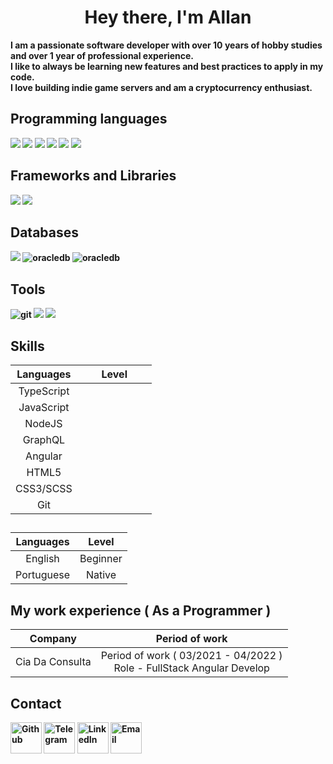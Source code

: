 <h1 align="center" >Hey there, I'm Allan</h1>

<b>I am a passionate software developer with over 10 years of hobby studies and over 1 year of professional experience.<br>
I like to always be learning new features and best practices to apply in my code.<br>
I love building indie game servers and am a cryptocurrency enthusiast.

## Programming languages
<p>
<img src="https://img.shields.io/badge/HTML5-E34F26?style=for-the-badge&logo=html5&logoColor=white" />
<img src="https://img.shields.io/badge/CSS3-1572B6?style=for-the-badge&logo=css3&logoColor=white" />
<img src="https://img.shields.io/badge/JavaScript-323330?style=for-the-badge&logo=javascript&logoColor=F7DF1E" />
<img src="https://img.shields.io/badge/TypeScript-007ACC?style=for-the-badge&logo=typescript&logoColor=white" />
<img src="https://img.shields.io/badge/Node.js-339933?style=for-the-badge&logo=nodedotjs&logoColor=white" />
<img src="https://img.shields.io/badge/-GraphQL-E10098?style=for-the-badge&logo=graphql&logoColor=white" />
</p>

## Frameworks and Libraries
<p>
<img src="https://img.shields.io/badge/Angular-DD0031?style=for-the-badge&logo=angular&logoColor=white" />
<img src="https://img.shields.io/badge/-ApolloGraphQL-311C87?style=for-the-badge&logo=apollo-graphql" />
</p>

## Databases
<p>
<img src="https://img.shields.io/badge/MySQL-00000F?style=for-the-badge&logo=mysql&logoColor=white" />
<img alt="oracledb" src="https://img.shields.io/badge/MariaDB-003545?style=for-the-badge&logo=mariadb&logoColor=white" />
<img alt="oracledb" src="https://img.shields.io/badge/-Oracle%20DB-F80000?style=for-the-badge&logo=Oracle&logoColor=white" />
</p>

## Tools
<p>
<img alt="git" src="https://img.shields.io/badge/git-%23F05033.svg?style=for-the-badge&logo=git&logoColor=white" />
<img src="https://img.shields.io/badge/github-%23121011.svg?style=for-the-badge&logo=github&logoColor=white" />
<img src="https://img.shields.io/badge/Visual_Studio_Code-0078D4?style=for-the-badge&logo=visual%20studio%20code&logoColor=white" />
</p>

## Skills
| Languages  | Level |
| :------: | :------: |
| TypeScript | <img src="https://upload.wikimedia.org/wikipedia/commons/thumb/c/c0/Location_dot_black.svg/1024px-Location_dot_black.svg.png" width="11" height="11" /> <img src="https://upload.wikimedia.org/wikipedia/commons/thumb/c/c0/Location_dot_black.svg/1024px-Location_dot_black.svg.png" width="11" height="11" /> <img src="https://upload.wikimedia.org/wikipedia/commons/thumb/c/c0/Location_dot_black.svg/1024px-Location_dot_black.svg.png" width="11" height="11" /> <img src="https://upload.wikimedia.org/wikipedia/commons/thumb/c/c0/Location_dot_black.svg/1024px-Location_dot_black.svg.png" width="11" height="11" /> <img src="https://upload.wikimedia.org/wikipedia/commons/thumb/f/fd/Location_dot_grey.svg/1024px-Location_dot_grey.svg.png" width="11" height="11" /> <img src="https://upload.wikimedia.org/wikipedia/commons/thumb/f/fd/Location_dot_grey.svg/1024px-Location_dot_grey.svg.png" width="11" height="11" /> <img src="https://upload.wikimedia.org/wikipedia/commons/thumb/f/fd/Location_dot_grey.svg/1024px-Location_dot_grey.svg.png" width="11" height="11" /> |
| JavaScript | <img src="https://upload.wikimedia.org/wikipedia/commons/thumb/c/c0/Location_dot_black.svg/1024px-Location_dot_black.svg.png" width="11" height="11" /> <img src="https://upload.wikimedia.org/wikipedia/commons/thumb/c/c0/Location_dot_black.svg/1024px-Location_dot_black.svg.png" width="11" height="11" /> <img src="https://upload.wikimedia.org/wikipedia/commons/thumb/c/c0/Location_dot_black.svg/1024px-Location_dot_black.svg.png" width="11" height="11" /> <img src="https://upload.wikimedia.org/wikipedia/commons/thumb/c/c0/Location_dot_black.svg/1024px-Location_dot_black.svg.png" width="11" height="11" /> <img src="https://upload.wikimedia.org/wikipedia/commons/thumb/f/fd/Location_dot_grey.svg/1024px-Location_dot_grey.svg.png" width="11" height="11" /> <img src="https://upload.wikimedia.org/wikipedia/commons/thumb/f/fd/Location_dot_grey.svg/1024px-Location_dot_grey.svg.png" width="11" height="11" /> <img src="https://upload.wikimedia.org/wikipedia/commons/thumb/f/fd/Location_dot_grey.svg/1024px-Location_dot_grey.svg.png" width="11" height="11" /> |
| NodeJS | <img src="https://upload.wikimedia.org/wikipedia/commons/thumb/c/c0/Location_dot_black.svg/1024px-Location_dot_black.svg.png" width="11" height="11" /> <img src="https://upload.wikimedia.org/wikipedia/commons/thumb/c/c0/Location_dot_black.svg/1024px-Location_dot_black.svg.png" width="11" height="11" /> <img src="https://upload.wikimedia.org/wikipedia/commons/thumb/c/c0/Location_dot_black.svg/1024px-Location_dot_black.svg.png" width="11" height="11" /> <img src="https://upload.wikimedia.org/wikipedia/commons/thumb/f/fd/Location_dot_grey.svg/1024px-Location_dot_grey.svg.png" width="11" height="11" /> <img src="https://upload.wikimedia.org/wikipedia/commons/thumb/f/fd/Location_dot_grey.svg/1024px-Location_dot_grey.svg.png" width="11" height="11" /> <img src="https://upload.wikimedia.org/wikipedia/commons/thumb/f/fd/Location_dot_grey.svg/1024px-Location_dot_grey.svg.png" width="11" height="11" /> <img src="https://upload.wikimedia.org/wikipedia/commons/thumb/f/fd/Location_dot_grey.svg/1024px-Location_dot_grey.svg.png" width="11" height="11" /> |
| GraphQL | <img src="https://upload.wikimedia.org/wikipedia/commons/thumb/c/c0/Location_dot_black.svg/1024px-Location_dot_black.svg.png" width="11" height="11" /> <img src="https://upload.wikimedia.org/wikipedia/commons/thumb/c/c0/Location_dot_black.svg/1024px-Location_dot_black.svg.png" width="11" height="11" /> <img src="https://upload.wikimedia.org/wikipedia/commons/thumb/c/c0/Location_dot_black.svg/1024px-Location_dot_black.svg.png" width="11" height="11" /> <img src="https://upload.wikimedia.org/wikipedia/commons/thumb/f/fd/Location_dot_grey.svg/1024px-Location_dot_grey.svg.png" width="11" height="11" /> <img src="https://upload.wikimedia.org/wikipedia/commons/thumb/f/fd/Location_dot_grey.svg/1024px-Location_dot_grey.svg.png" width="11" height="11" /> <img src="https://upload.wikimedia.org/wikipedia/commons/thumb/f/fd/Location_dot_grey.svg/1024px-Location_dot_grey.svg.png" width="11" height="11" /> <img src="https://upload.wikimedia.org/wikipedia/commons/thumb/f/fd/Location_dot_grey.svg/1024px-Location_dot_grey.svg.png" width="11" height="11" /> |
| Angular | <img src="https://upload.wikimedia.org/wikipedia/commons/thumb/c/c0/Location_dot_black.svg/1024px-Location_dot_black.svg.png" width="11" height="11" /> <img src="https://upload.wikimedia.org/wikipedia/commons/thumb/c/c0/Location_dot_black.svg/1024px-Location_dot_black.svg.png" width="11" height="11" /> <img src="https://upload.wikimedia.org/wikipedia/commons/thumb/c/c0/Location_dot_black.svg/1024px-Location_dot_black.svg.png" width="11" height="11" /> <img src="https://upload.wikimedia.org/wikipedia/commons/thumb/c/c0/Location_dot_black.svg/1024px-Location_dot_black.svg.png" width="11" height="11" /> <img src="https://upload.wikimedia.org/wikipedia/commons/thumb/c/c0/Location_dot_black.svg/1024px-Location_dot_black.svg.png" width="11" height="11" /> <img src="https://upload.wikimedia.org/wikipedia/commons/thumb/f/fd/Location_dot_grey.svg/1024px-Location_dot_grey.svg.png" width="11" height="11" /> <img src="https://upload.wikimedia.org/wikipedia/commons/thumb/f/fd/Location_dot_grey.svg/1024px-Location_dot_grey.svg.png" width="11" height="11" /> |
| HTML5  | <img src="https://upload.wikimedia.org/wikipedia/commons/thumb/c/c0/Location_dot_black.svg/1024px-Location_dot_black.svg.png" width="11" height="11" /> <img src="https://upload.wikimedia.org/wikipedia/commons/thumb/c/c0/Location_dot_black.svg/1024px-Location_dot_black.svg.png" width="11" height="11" /> <img src="https://upload.wikimedia.org/wikipedia/commons/thumb/c/c0/Location_dot_black.svg/1024px-Location_dot_black.svg.png" width="11" height="11" /> <img src="https://upload.wikimedia.org/wikipedia/commons/thumb/c/c0/Location_dot_black.svg/1024px-Location_dot_black.svg.png" width="11" height="11" /> <img src="https://upload.wikimedia.org/wikipedia/commons/thumb/c/c0/Location_dot_black.svg/1024px-Location_dot_black.svg.png" width="11" height="11" /> <img src="https://upload.wikimedia.org/wikipedia/commons/thumb/f/fd/Location_dot_grey.svg/1024px-Location_dot_grey.svg.png" width="11" height="11" /> <img src="https://upload.wikimedia.org/wikipedia/commons/thumb/f/fd/Location_dot_grey.svg/1024px-Location_dot_grey.svg.png" width="11" height="11" />  |
| CSS3/SCSS  | <img src="https://upload.wikimedia.org/wikipedia/commons/thumb/c/c0/Location_dot_black.svg/1024px-Location_dot_black.svg.png" width="11" height="11" /> <img src="https://upload.wikimedia.org/wikipedia/commons/thumb/c/c0/Location_dot_black.svg/1024px-Location_dot_black.svg.png" width="11" height="11" /> <img src="https://upload.wikimedia.org/wikipedia/commons/thumb/c/c0/Location_dot_black.svg/1024px-Location_dot_black.svg.png" width="11" height="11" /> <img src="https://upload.wikimedia.org/wikipedia/commons/thumb/c/c0/Location_dot_black.svg/1024px-Location_dot_black.svg.png" width="11" height="11" /> <img src="https://upload.wikimedia.org/wikipedia/commons/thumb/c/c0/Location_dot_black.svg/1024px-Location_dot_black.svg.png" width="11" height="11" /> <img src="https://upload.wikimedia.org/wikipedia/commons/thumb/f/fd/Location_dot_grey.svg/1024px-Location_dot_grey.svg.png" width="11" height="11" /> <img src="https://upload.wikimedia.org/wikipedia/commons/thumb/f/fd/Location_dot_grey.svg/1024px-Location_dot_grey.svg.png" width="11" height="11" />  |
| Git | <img src="https://upload.wikimedia.org/wikipedia/commons/thumb/c/c0/Location_dot_black.svg/1024px-Location_dot_black.svg.png" width="11" height="11" /> <img src="https://upload.wikimedia.org/wikipedia/commons/thumb/c/c0/Location_dot_black.svg/1024px-Location_dot_black.svg.png" width="11" height="11" /> <img src="https://upload.wikimedia.org/wikipedia/commons/thumb/c/c0/Location_dot_black.svg/1024px-Location_dot_black.svg.png" width="11" height="11" /> <img src="https://upload.wikimedia.org/wikipedia/commons/thumb/c/c0/Location_dot_black.svg/1024px-Location_dot_black.svg.png" width="11" height="11" /> <img src="https://upload.wikimedia.org/wikipedia/commons/thumb/c/c0/Location_dot_black.svg/1024px-Location_dot_black.svg.png" width="11" height="11" /> <img src="https://upload.wikimedia.org/wikipedia/commons/thumb/f/fd/Location_dot_grey.svg/1024px-Location_dot_grey.svg.png" width="11" height="11" /> <img src="https://upload.wikimedia.org/wikipedia/commons/thumb/f/fd/Location_dot_grey.svg/1024px-Location_dot_grey.svg.png" width="11" height="11" /> |
##
| Languages | Level |
|:---:|:---:|
| English | Beginner |
| Portuguese | Native |

## My work experience ( As a Programmer )
| Company | Period of work |
|:---------:|:----------------------------------:|
| Cia Da Consulta | Period of work ( 03/2021 - 04/2022 )<br> Role - FullStack Angular Develop |
## Contact
<p>
<a target="_blank" href="https://github.com/oblinez"><img src="https://edent.github.io/SuperTinyIcons/images/svg/github.svg" width="50" title="Github" /></a> 
<a target="_blank" href="https://t.me/Oblinez"><img src="https://edent.github.io/SuperTinyIcons/images/svg/telegram.svg" width="50" title="Telegram" /></a>
<a target="_blank" href="https://www.linkedin.com/in/apgrimespereira/"><img src="https://edent.github.io/SuperTinyIcons/images/svg/linkedin.svg" width="50" title="LinkedIn" /></a>
<a href="mailto:oblinez1@gmail.com"><img src="https://edent.github.io/SuperTinyIcons/images/svg/email.svg" width="50" title="Email" /></a> 
</p>
